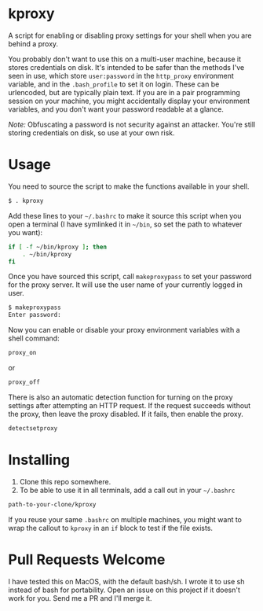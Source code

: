 # kproxy
A script for enabling or disabling proxy settings for your shell when you are
behind a proxy.

You probably don't want to use this on a multi-user machine, because it stores
credentials on disk. It's intended to be safer than the methods I've seen in
use, which store `user:password` in the `http_proxy` environment variable, and
in the `.bash_profile` to set it on login.
These can be urlencoded, but are typically plain text. If you are in a pair
programming session on your machine, you might accidentally display your
environment variables, and you don't want your password readable at a glance.

*Note:* Obfuscating a password is not security against an attacker. You're
still storing credentials on disk, so use at your own risk.

# Usage

You need to source the script to make the functions available in your shell.
```sh
$ . kproxy
```

Add these lines to your `~/.bashrc` to make it source this script when you open
a terminal (I have symlinked it in `~/bin`, so set the path to whatever you
want):

```sh
if [ -f ~/bin/kproxy ]; then
	. ~/bin/kproxy
fi
```

Once you have sourced this script, call `makeproxypass` to set your password
for the proxy server. It will use the user name of your currently logged in
user.
```sh
$ makeproxypass
Enter password:
```

Now you can enable or disable your proxy environment variables with a shell
command:

```sh
proxy_on
```

or 

```sh
proxy_off
```

There is also an automatic detection function for turning on the proxy settings
after attempting an HTTP request. If the request succeeds without the proxy,
then leave the proxy disabled. If it fails, then enable the proxy.

```sh
detectsetproxy
```

# Installing

1. Clone this repo somewhere. 
2. To be able to use it in all terminals, add a call out in your `~/.bashrc` 
```sh
path-to-your-clone/kproxy
```

If you reuse your same `.bashrc` on multiple machines, you might want to wrap
the callout to `kproxy` in an `if` block to test if the file exists.

# Pull Requests Welcome

I have tested this on MacOS, with the default bash/sh. I wrote it to use sh
instead of bash for portability. Open an issue on this project if it doesn't
work for you. Send me a PR and I'll merge it.
